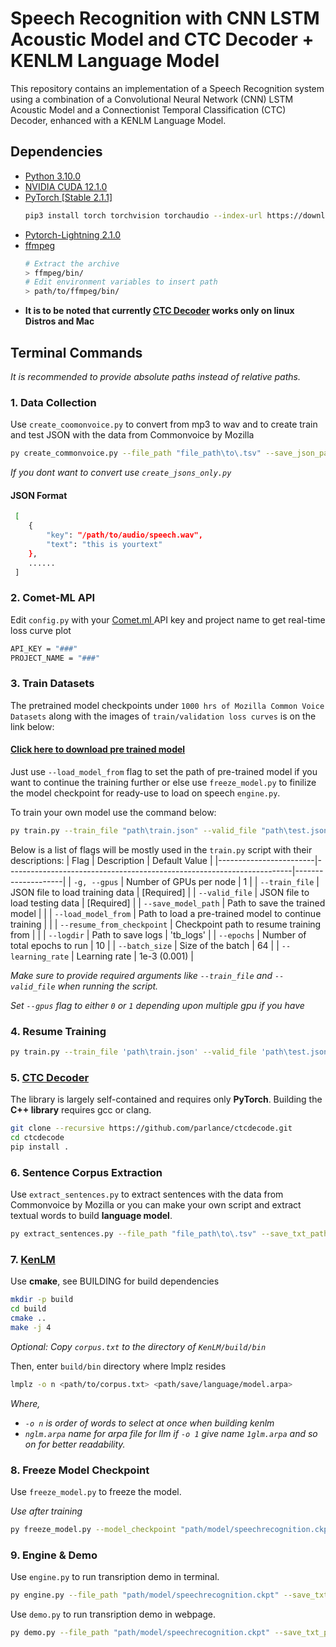 # Speech Recognition with CNN LSTM Acoustic Model and CTC Decoder + KENLM Language Model

This repository contains an implementation of a Speech Recognition system using a combination of a Convolutional Neural Network (CNN) LSTM Acoustic Model and a Connectionist Temporal Classification (CTC) Decoder, enhanced with a KENLM Language Model.

## Dependencies
- [Python 3.10.0](https://www.python.org/downloads/release/python-3100/)
- [NVIDIA CUDA 12.1.0](https://developer.nvidia.com/cuda-12-1-0-download-archive)
- [PyTorch [Stable 2.1.1]](https://pytorch.org/)
    ```bash
    pip3 install torch torchvision torchaudio --index-url https://download.pytorch.org/whl/cu121
    ```
- [Pytorch-Lightning 2.1.0](https://www.pytorchlightning.ai/index.html)
- [ffmpeg](https://www.ffmpeg.org/)
    ```bash
    # Extract the archive
    > ffmpeg/bin/
    # Edit environment variables to insert path 
    > path/to/ffmpeg/bin/
    ```
- **It is to be noted that currently [CTC Decoder](https://github.com/parlance/ctcdecode) works only on linux Distros and Mac**

## Terminal Commands
*It is recommended to provide absolute paths instead of relative paths.*

### 1. Data Collection 

  Use `create_coomonvoice.py` to convert from mp3 to wav and to create train and test JSON with the data from Commonvoice by Mozilla
  ```bash
  py create_commonvoice.py --file_path "file_path\to\.tsv" --save_json_path "save\json\path" --audio "audio\src_path\clips\to\.mp3" --percent 10 --convert
  ```
_If you dont want to convert use `create_jsons_only.py`_
  
#### JSON Format
  ```bash
   [
      {   
          "key": "/path/to/audio/speech.wav", 
          "text": "this is yourtext"
      },
      ......
   ]
 ```
### 2. Comet-ML API

Edit `config.py` with your <a href='https://www.comet.com/site/'> Comet.ml </a> API key and project name to get real-time loss curve plot
```bash
API_KEY = "###"  
PROJECT_NAME = "###" 
```

### 3. Train Datasets
The pretrained model checkpoints under `1000 hrs of Mozilla Common Voice Datasets` along with the images of `train/validation loss curves` is on the link below:
#### [Click here to download pre trained model](https://mega.nz/folder/Lnxj3YCJ#Na6Nc1m4nz6jiSWTatfKJQ)
Just use `--load_model_from` flag to set the path of pre-trained model if you want to continue the training further or else use `freeze_model.py` to finilize the model checkpoint for ready-use to load on speech `engine.py`.

To train your own model use the command below:
```bash
py train.py --train_file "path\train.json" --valid_file "path\test.json" --save_model_path 'save\model\path'  --valid_file <value> --batch_size <value> --epochs <value>
```
Below is a list of flags will be mostly used in the `train.py` script with their descriptions:
| Flag                   | Description                                                           | Default Value      |
|------------------------|-----------------------------------------------------------------------|--------------------|
| `-g, --gpus`           | Number of GPUs per node                                               | 1                  |
| `--train_file`         | JSON file to load training data                                       | [Required]         |
| `--valid_file`         | JSON file to load testing data                                        | [Required]         |
| `--save_model_path`    | Path to save the trained model                                        |                    |
| `--load_model_from`    | Path to load a pre-trained model to continue training                 |                    |
| `--resume_from_checkpoint` | Checkpoint path to resume training from                           |                    |
| `--logdir`             | Path to save logs                                                     | 'tb_logs'          |
| `--epochs`             | Number of total epochs to run                                         | 10                 |
| `--batch_size`         | Size of the batch                                                     | 64                 |
| `--learning_rate`      | Learning rate                                                         | 1e-3  (0.001)      |

_Make sure to provide required arguments like `--train_file` and `--valid_file` when running the script._

_Set `--gpus` flag to either `0` or `1` depending upon multiple gpu if you have_

### 4. Resume Training
```bash
py train.py --train_file 'path\train.json' --valid_file 'path\test.json' --load_model_from 'path\model\best_model.ckpt' --resume_from_checkpoint 'path\model\' --save_model_path 'save\model\path'
```

### 5. [CTC Decoder](https://github.com/parlance/ctcdecode)
The library is largely self-contained and requires only **PyTorch**. Building the **C++ library** requires gcc or clang.
```bash
git clone --recursive https://github.com/parlance/ctcdecode.git
cd ctcdecode
pip install .
```

### 6. Sentence Corpus Extraction
Use `extract_sentences.py` to extract sentences with the data from Commonvoice by Mozilla or you can make your own script and extract textual words to build **language model**.
```bash
py extract_sentences.py --file_path "file_path\to\.tsv" --save_txt_path "save\corpus.txt\path"
```

### 7. [KenLM](https://github.com/kpu/kenlm)
Use **cmake**, see BUILDING for build dependencies
```bash
mkdir -p build
cd build
cmake ..
make -j 4
```
*Optional: Copy `corpus.txt` to the directory of `KenLM/build/bin`*

Then, enter `build/bin` directory where lmplz resides
```bash
lmplz -o n <path/to/corpus.txt> <path/save/language/model.arpa>
```

*Where,*
  - *`-o n` is order of words to select at once when building kenlm*
  - *`nglm.arpa` name for arpa file for llm*
*if `-o 1` give name `1glm.arpa` and so on for better readability.*

### 8. Freeze Model Checkpoint
Use `freeze_model.py` to freeze the model. 

*Use after training*
```bash
py freeze_model.py --model_checkpoint "path/model/speechrecognition.ckpt" --save_path "path/to/save/"
```

### 9. Engine & Demo
Use `engine.py` to run transription demo in terminal.
```bash
py engine.py --file_path "path/model/speechrecognition.ckpt" --save_txt_path "path/to/nglm.arpa or path/to/nglm.bin"
```

Use `demo.py` to run transription demo in webpage.
```bash
py demo.py --file_path "path/model/speechrecognition.ckpt" --save_txt_path "path/to/nglm.arpa or path/to/nglm.bin"
```
